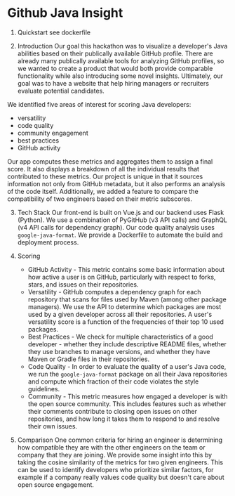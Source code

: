 # Github Java Insight
1. Quickstart
see dockerfile

2. Introduction
Our goal this hackathon was to visualize a developer's Java abilities based on their publically available GitHub profile. There are already many publically available tools for analyzing GitHub profiles, so we wanted to create a product that would both provide comparable functionality while also introducing some novel insights. Ultimately, our goal was to have a website that help hiring managers or recruiters evaluate potential candidates.

We identified five areas of interest for scoring Java developers:
* versatility
* code quality
* community engagement
* best practices
* GitHub activity

Our app computes these metrics and aggregates them to assign a final score. It also displays a breakdown of all the individual results that contributed to these metrics.
Our project is unique in that it sources information not only from GitHub metadata, but it also performs an analysis of the code itself. Additionally, we added a feature to compare the compatibility of two engineers based on their metric subscores.

3. Tech Stack
Our front-end is built on Vue.js and our backend uses Flask (Python). We use a combination of PyGitHub (v3 API calls) and GraphQL (v4 API calls for dependency graph). Our code quality analysis uses `google-java-format`. We provide a Dockerfile to automate the build and deployment process.

4. Scoring
    * GitHub Activity - This metric contains some basic information about how active a user is on GitHub, particularly with respect to forks, stars, and issues on their repositories.
    * Versatility - GitHub computes a dependency graph for each repository that scans for files used by Maven (among other package managers). We use the API to determine which packages are most used by a given developer across all their repositories. A user's versatility score is a function of the frequencies of their top 10 used packages.
    * Best Practices - We check for multiple characteristics of a good developer - whether they include descriptive README files, whether they use branches to manage versions, and whether they have Maven or Gradle files in their repositories.
    * Code Quality - In order to evaluate the quality of a user's Java code, we run the `google-java-format` package on all their Java repositories and compute which fraction of their code violates the style guidelines.
    * Community - This metric measures how engaged a developer is with the open source community. This includes features such as whether their comments contribute to closing open issues on other repositories, and how long it takes them to respond to and resolve their own issues.

5. Comparison
One common criteria for hiring an engineer is determining how compatible they are with the other engineers on the team or company that they are joining. We provide some insight into this by taking the cosine similarity of the metrics for two given engineers. This can be used to identify developers who prioritize similar factors, for example if a company really values code quality but doesn't care about open source engagement.
